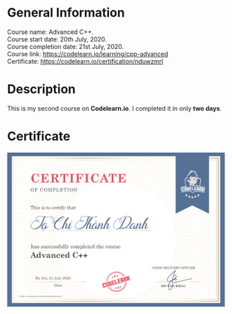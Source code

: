 # General Information

Course name: Advanced C++.\
Course start date: 20th July, 2020.\
Course completion date: 21st July, 2020.\
Course link: https://codelearn.io/learning/cpp-advanced \
Certificate: https://codelearn.io/certification/nduwzmrl



# Description

This is my second course on **Codelearn.io**. I completed it in only **two days**.

# Certificate

![Advanced C++](../assets/Advanced-C++.png "Advanced C++ Certificate")
